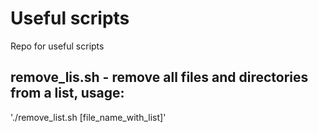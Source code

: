 # Useful scripts

Repo for useful scripts

## remove_lis.sh - remove all files and directories from a list, usage:

'./remove_list.sh [file_name_with_list]'
